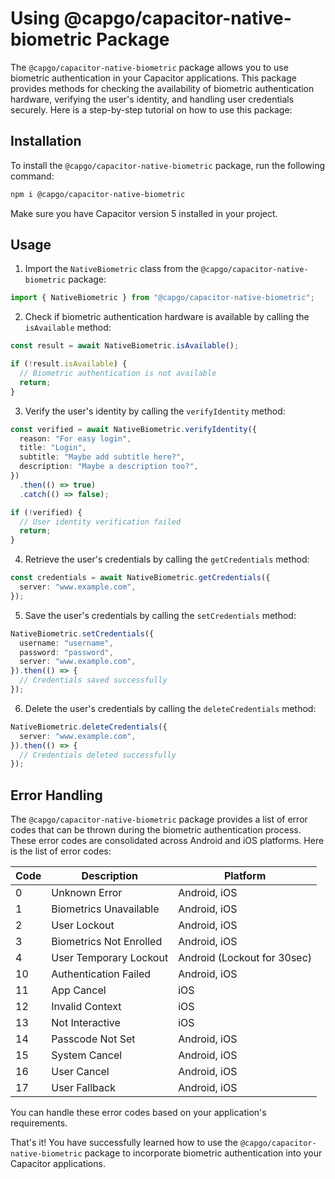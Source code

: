 # Using @capgo/capacitor-native-biometric Package

The `@capgo/capacitor-native-biometric` package allows you to use biometric authentication in your Capacitor applications. This package provides methods for checking the availability of biometric authentication hardware, verifying the user's identity, and handling user credentials securely. Here is a step-by-step tutorial on how to use this package:

## Installation

To install the `@capgo/capacitor-native-biometric` package, run the following command:

```bash
npm i @capgo/capacitor-native-biometric
```

Make sure you have Capacitor version 5 installed in your project.

## Usage

1. Import the `NativeBiometric` class from the `@capgo/capacitor-native-biometric` package:

```ts
import { NativeBiometric } from "@capgo/capacitor-native-biometric";
```

2. Check if biometric authentication hardware is available by calling the `isAvailable` method:

```ts
const result = await NativeBiometric.isAvailable();

if (!result.isAvailable) {
  // Biometric authentication is not available
  return;
}
```

3. Verify the user's identity by calling the `verifyIdentity` method:

```ts
const verified = await NativeBiometric.verifyIdentity({
  reason: "For easy login",
  title: "Login",
  subtitle: "Maybe add subtitle here?",
  description: "Maybe a description too?",
})
  .then(() => true)
  .catch(() => false);

if (!verified) {
  // User identity verification failed
  return;
}
```

4. Retrieve the user's credentials by calling the `getCredentials` method:

```ts
const credentials = await NativeBiometric.getCredentials({
  server: "www.example.com",
});
```

5. Save the user's credentials by calling the `setCredentials` method:

```ts
NativeBiometric.setCredentials({
  username: "username",
  password: "password",
  server: "www.example.com",
}).then(() => {
  // Credentials saved successfully
});
```

6. Delete the user's credentials by calling the `deleteCredentials` method:

```ts
NativeBiometric.deleteCredentials({
  server: "www.example.com",
}).then(() => {
  // Credentials deleted successfully
});
```

## Error Handling

The `@capgo/capacitor-native-biometric` package provides a list of error codes that can be thrown during the biometric authentication process. These error codes are consolidated across Android and iOS platforms. Here is the list of error codes:

| Code | Description                | Platform                  |
| ---- | -------------------------- | ------------------------- |
| 0    | Unknown Error              | Android, iOS              |
| 1    | Biometrics Unavailable     | Android, iOS              |
| 2    | User Lockout               | Android, iOS              |
| 3    | Biometrics Not Enrolled    | Android, iOS              |
| 4    | User Temporary Lockout     | Android (Lockout for 30sec) |
| 10   | Authentication Failed      | Android, iOS              |
| 11   | App Cancel                 | iOS                       |
| 12   | Invalid Context            | iOS                       |
| 13   | Not Interactive            | iOS                       |
| 14   | Passcode Not Set           | Android, iOS              |
| 15   | System Cancel              | Android, iOS              |
| 16   | User Cancel                | Android, iOS              |
| 17   | User Fallback              | Android, iOS              |

You can handle these error codes based on your application's requirements.

That's it! You have successfully learned how to use the `@capgo/capacitor-native-biometric` package to incorporate biometric authentication into your Capacitor applications.